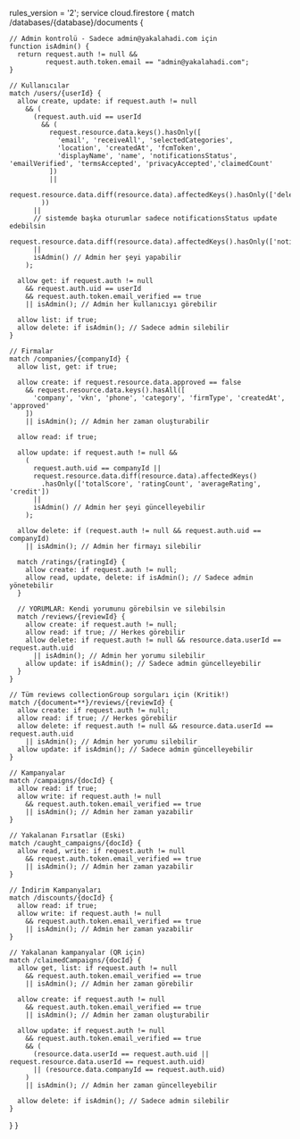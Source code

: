 rules_version = '2';
service cloud.firestore {
  match /databases/{database}/documents {

    // Admin kontrolü - Sadece admin@yakalahadi.com için
    function isAdmin() {
      return request.auth != null && 
             request.auth.token.email == "admin@yakalahadi.com";
    }

    // Kullanıcılar
    match /users/{userId} {
      allow create, update: if request.auth != null
        && (
          (request.auth.uid == userId
            && (
              request.resource.data.keys().hasOnly([
                'email', 'receiveAll', 'selectedCategories',
                'location', 'createdAt', 'fcmToken',
                'displayName', 'name', 'notificationsStatus', 'emailVerified', 'termsAccepted', 'privacyAccepted','claimedCount'
              ])
              ||
              request.resource.data.diff(resource.data).affectedKeys().hasOnly(['deletionRequestedAt'])
            ))
          ||
          // sistemde başka oturumlar sadece notificationsStatus update edebilsin
          request.resource.data.diff(resource.data).affectedKeys().hasOnly(['notificationsStatus'])
          ||
          isAdmin() // Admin her şeyi yapabilir
        );

      allow get: if request.auth != null
        && request.auth.uid == userId
        && request.auth.token.email_verified == true
        || isAdmin(); // Admin her kullanıcıyı görebilir

      allow list: if true;
      allow delete: if isAdmin(); // Sadece admin silebilir
    }

    // Firmalar
    match /companies/{companyId} {
      allow list, get: if true;

      allow create: if request.resource.data.approved == false
        && request.resource.data.keys().hasAll([
          'company', 'vkn', 'phone', 'category', 'firmType', 'createdAt', 'approved'
        ])
        || isAdmin(); // Admin her zaman oluşturabilir

      allow read: if true;

      allow update: if request.auth != null &&
        (
          request.auth.uid == companyId ||
          request.resource.data.diff(resource.data).affectedKeys()
            .hasOnly(['totalScore', 'ratingCount', 'averageRating', 'credit'])
          ||
          isAdmin() // Admin her şeyi güncelleyebilir
        );

      allow delete: if (request.auth != null && request.auth.uid == companyId)
        || isAdmin(); // Admin her firmayı silebilir

      match /ratings/{ratingId} {
        allow create: if request.auth != null;
        allow read, update, delete: if isAdmin(); // Sadece admin yönetebilir
      }

      // YORUMLAR: Kendi yorumunu görebilsin ve silebilsin
      match /reviews/{reviewId} {
        allow create: if request.auth != null;
        allow read: if true; // Herkes görebilir
        allow delete: if request.auth != null && resource.data.userId == request.auth.uid
          || isAdmin(); // Admin her yorumu silebilir
        allow update: if isAdmin(); // Sadece admin güncelleyebilir
      }
    }

    // Tüm reviews collectionGroup sorguları için (Kritik!)
    match /{document=**}/reviews/{reviewId} {
      allow create: if request.auth != null;
      allow read: if true; // Herkes görebilir
      allow delete: if request.auth != null && resource.data.userId == request.auth.uid
        || isAdmin(); // Admin her yorumu silebilir
      allow update: if isAdmin(); // Sadece admin güncelleyebilir
    }

    // Kampanyalar
    match /campaigns/{docId} {
      allow read: if true;
      allow write: if request.auth != null
        && request.auth.token.email_verified == true
        || isAdmin(); // Admin her zaman yazabilir
    }

    // Yakalanan Fırsatlar (Eski)
    match /caught_campaigns/{docId} {
      allow read, write: if request.auth != null
        && request.auth.token.email_verified == true
        || isAdmin(); // Admin her zaman yazabilir
    }

    // İndirim Kampanyaları
    match /discounts/{docId} {
      allow read: if true;
      allow write: if request.auth != null
        && request.auth.token.email_verified == true
        || isAdmin(); // Admin her zaman yazabilir
    }

    // Yakalanan kampanyalar (QR için)
    match /claimedCampaigns/{docId} {
      allow get, list: if request.auth != null
        && request.auth.token.email_verified == true
        || isAdmin(); // Admin her zaman görebilir

      allow create: if request.auth != null
        && request.auth.token.email_verified == true
        || isAdmin(); // Admin her zaman oluşturabilir

      allow update: if request.auth != null
        && request.auth.token.email_verified == true
        && (
          (resource.data.userId == request.auth.uid || request.resource.data.userId == request.auth.uid)
          || (resource.data.companyId == request.auth.uid)
        )
        || isAdmin(); // Admin her zaman güncelleyebilir

      allow delete: if isAdmin(); // Sadece admin silebilir
    }
  }
} 